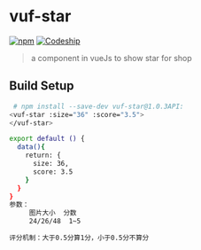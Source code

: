 ﻿# vuf-star 
[![npm](https://img.shields.io/npm/v/npm.svg)](https://www.npmjs.com/package/vuf-star)
[![Codeship](https://img.shields.io/badge/csdn-blog-red.svg)](http://blog.csdn.net/q553866469/article/details/78909601)
> a component in vueJs to show star for shop


## Build Setup

``` bash
 # npm install --save-dev vuf-star@1.0.3API:
<vuf-star :size="36" :score="3.5">
</vuf-star>

export default () {
  data(){
    return: {
      size: 36,
      score: 3.5
    }
  }
}
参数：
     图片大小  分数
     24/26/48  1~5
     
评分机制：大于0.5分算1分，小于0.5分不算分
